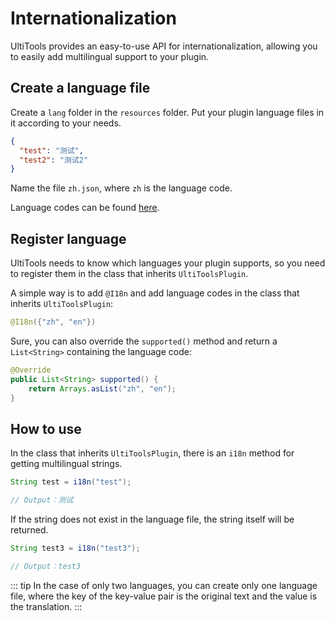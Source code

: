 # Internationalization

UltiTools provides an easy-to-use API for internationalization, allowing you to easily add multilingual support to your plugin.

## Create a language file

Create a `lang` folder in the `resources` folder. Put your plugin language files in it according to your needs.

```json
{
  "test": "测试",
  "test2": "测试2"
}
```

Name the file `zh.json`, where `zh` is the language code.

Language codes can be found [here](http://www.lingoes.net/en/translator/langcode.htm).

## Register language

UltiTools needs to know which languages your plugin supports, so you need to register them in the class that inherits `UltiToolsPlugin`.

A simple way is to add `@I18n` and add language codes in the class that inherits `UltiToolsPlugin`:

```java
@I18n({"zh", "en"})
```

Sure, you can also override the `supported()` method and return a `List<String>` containing the language code:

```java
@Override
public List<String> supported() {
    return Arrays.asList("zh", "en");
}
```

## How to use

In the class that inherits `UltiToolsPlugin`, there is an `i18n` method for getting multilingual strings.

```java
String test = i18n("test");

// Output：测试
```

If the string does not exist in the language file, the string itself will be returned.

```java
String test3 = i18n("test3");

// Output：test3
```

::: tip
In the case of only two languages, you can create only one language file, where the key of the key-value pair is the original text and the value is the translation.
:::
